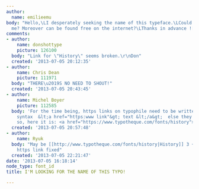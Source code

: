 ```yaml
---
author:
  name: emilieemu
body: "Hello,\LI desperately seeking the name of this typeface.\LCould someone help
  me? Moreover can be found free on the internet?\LThanks in advance ![img:sites/default/files/old-images/typo_3907.jpg]"
comments:
- author:
    name: donshottype
    picture: 126100
  body: "Link for \"History\" seems broken.\r\nDon"
  created: '2013-07-05 20:12:35'
- author:
    name: Chris Dean
    picture: 111971
  body: "THERE\u2019S NO NEED TO SHOUT!"
  created: '2013-07-05 20:43:45'
- author:
    name: Michel Boyer
    picture: 112585
  body: 'For the time being, https links on typophile need to be written with the
    syntax  &lt;a href="https:www link"&gt; text &lt;/a&gt;  else they come out broken;
    so, here it is: <a href="https://www.typotheque.com/fonts/history">history</a>.'
  created: '2013-07-05 20:57:48'
- author:
    name: Ryuk
  body: "May be [[http://www.typotheque.com/fonts/history|History]] 3 + 9...\r\n\r\nEDIT:
    https link fixed"
  created: '2013-07-05 22:21:47'
date: '2013-07-05 16:18:14'
node_type: font_id
title: I'M LOOKING FOR THE NAME OF THIS TYPO!

---
```

